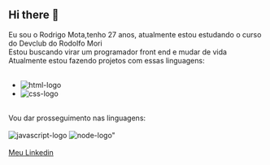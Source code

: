 ## Hi there 👋
Eu sou o Rodrigo Mota,tenho 27 anos, atualmente estou estudando o curso do Devclub do Rodolfo Mori
<br>
Estou buscando virar um programador front end e mudar de vida
<br>
Atualmente estou fazendo projetos com essas linguagens:
<br>
<br>

- <img src="https://img.shields.io/badge/HTML5-E34F26?style=for-the-badge&logo=html5&logoColor=white" alt="html-logo" />
- <img src="https://img.shields.io/badge/CSS3-1572B6?style=for-the-badge&logo=css3&logoColor=white" alt="css-logo" />
<br>
Vou dar prosseguimento nas linguagens:
<br>
<br>
<img src="https://img.shields.io/badge/JavaScript-F7DF1E?style=for-the-badge&logo=javascript&logoColor=black" alt="javascript-logo" />
<img src="https://img.shields.io/badge/Node.js-43853D?style=for-the-badge&logo=node.js&logoColor=white" alt=node-logo" />
<br>
  
<br>
<a href="https://www.linkedin.com/in/rodrigo-de-sousa-30a98b231/">Meu Linkedin</a>

